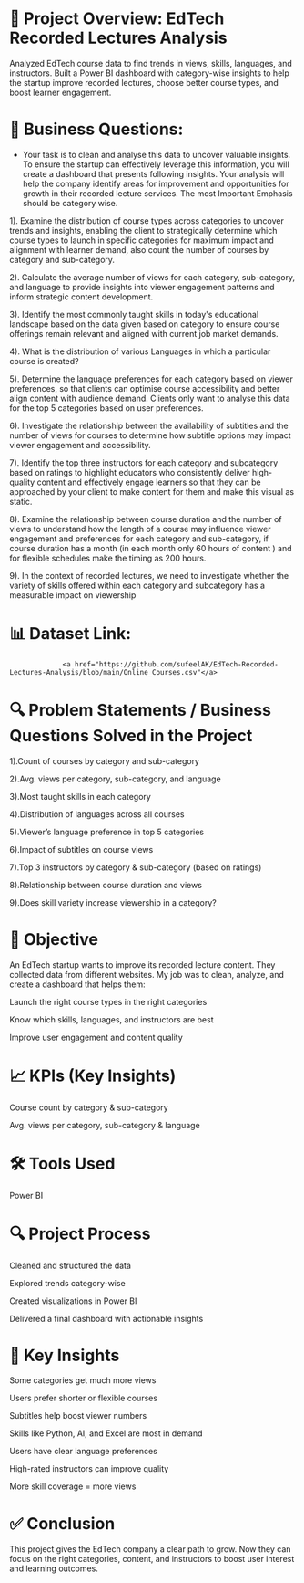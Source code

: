 # 📌 Project Overview: EdTech Recorded Lectures Analysis

Analyzed EdTech course data to find trends in views, skills, languages, and instructors. Built a Power BI dashboard with category-wise insights to help the startup improve recorded lectures, choose better course types, and boost learner engagement.

# 🎯 Business Questions: 
* Your task is to clean and analyse this data to uncover valuable insights. To ensure the startup can effectively leverage this information, you will create a dashboard  that presents following insights. Your analysis will help the company identify areas for improvement and opportunities for growth in their recorded lecture services.
The most Important Emphasis should be category wise.

1). Examine the distribution of course types across categories to uncover trends and insights, enabling the client to strategically determine which course types to launch in specific categories for maximum impact and alignment with learner demand, also count the number of courses by category and sub-category.

2). Calculate the average number of views for each category, sub-category, and language to provide insights into viewer engagement patterns and inform strategic content development.

3). Identify the most commonly taught skills in today's educational landscape based on the data given based on category to ensure course offerings remain relevant and aligned with current job market demands.

4). What is the distribution of various Languages  in which a particular course is  created?

5). Determine the language preferences for each category based on viewer preferences, so that clients can optimise course accessibility and better align content with audience demand. Clients only want to analyse this data for the top 5 categories based on user preferences.

6). Investigate the relationship between the availability of subtitles and the number of views for courses to determine how subtitle options may impact viewer engagement and accessibility.

7). Identify the top three instructors for each category and subcategory based on ratings   to highlight educators who consistently deliver high-quality content and effectively engage learners so that they can be approached by your client to make content for them and make this visual as static.

8). Examine the relationship between course duration and the number of views to understand how the length of a course may influence viewer engagement and preferences for each category and sub-category, if course duration has a month (in each month only 60 hours of content ) and for flexible schedules make the timing as 200 hours.

9). In the context of recorded lectures, we need to investigate whether the variety of skills offered within each category and subcategory has a measurable impact on viewership


# 📊 Dataset Link:
                 <a href="https://github.com/sufeelAK/EdTech-Recorded-Lectures-Analysis/blob/main/Online_Courses.csv"</a>



# 🔍 Problem Statements / Business Questions Solved in the Project

1).Count of courses by category and sub-category

2).Avg. views per category, sub-category, and language

3).Most taught skills in each category

4).Distribution of languages across all courses

5).Viewer’s language preference in top 5 categories

6).Impact of subtitles on course views

7).Top 3 instructors by category & sub-category (based on ratings)

8).Relationship between course duration and views

9).Does skill variety increase viewership in a category?





# 🧩 Objective
An EdTech startup wants to improve its recorded lecture content. They collected data from different websites. My job was to clean, analyze, and create a dashboard that helps them:

Launch the right course types in the right categories

Know which skills, languages, and instructors are best

Improve user engagement and content quality

# 📈 KPIs (Key Insights)
Course count by category & sub-category

Avg. views per category, sub-category & language

# 🛠️ Tools Used
Power BI

# 🔍 Project Process
Cleaned and structured the data

Explored trends category-wise

Created visualizations in Power BI

Delivered a final dashboard with actionable insights

# 🧠 Key Insights
Some categories get much more views

Users prefer shorter or flexible courses

Subtitles help boost viewer numbers

Skills like Python, AI, and Excel are most in demand

Users have clear language preferences

High-rated instructors can improve quality

More skill coverage = more views

# ✅ Conclusion
This project gives the EdTech company a clear path to grow.
Now they can focus on the right categories, content, and instructors to boost user interest and learning outcomes.



